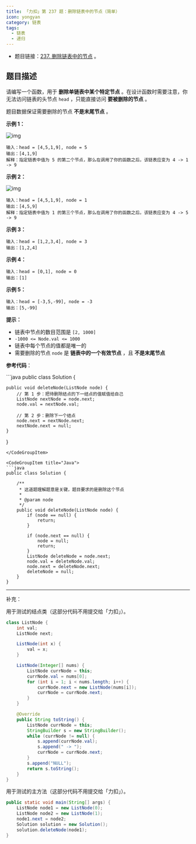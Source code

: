 ```yaml
---
title: 「力扣」第 237 题：删除链表中的节点（简单）
icon: yongyan
category: 链表
tags:
  - 链表
  - 递归
---
```


+ 题目链接：[237. 删除链表中的节点](https://leetcode-cn.com/problems/delete-node-in-a-linked-list/description/) 。

## 题目描述

请编写一个函数，用于 **删除单链表中某个特定节点** 。在设计函数时需要注意，你无法访问链表的头节点 `head` ，只能直接访问 **要被删除的节点** 。

题目数据保证需要删除的节点 **不是末尾节点** 。



**示例 1：**

![img](https://assets.leetcode.com/uploads/2020/09/01/node1.jpg)

```
输入：head = [4,5,1,9], node = 5
输出：[4,1,9]
解释：指定链表中值为 5 的第二个节点，那么在调用了你的函数之后，该链表应变为 4 -> 1 -> 9
```

**示例 2：**

![img](https://assets.leetcode.com/uploads/2020/09/01/node2.jpg)

```
输入：head = [4,5,1,9], node = 1
输出：[4,5,9]
解释：指定链表中值为 1 的第三个节点，那么在调用了你的函数之后，该链表应变为 4 -> 5 -> 9
```

**示例 3：**

```
输入：head = [1,2,3,4], node = 3
输出：[1,2,4]
```

**示例 4：**

```
输入：head = [0,1], node = 0
输出：[1]
```

**示例 5：**

```
输入：head = [-3,5,-99], node = -3
输出：[5,-99]
```

 

**提示：**

- 链表中节点的数目范围是 `[2, 1000]`
- `-1000 <= Node.val <= 1000`
- 链表中每个节点的值都是唯一的
- 需要删除的节点 `node` 是 **链表中的一个有效节点** ，且 **不是末尾节点**

**参考代码**：

<CodeGroup>
<CodeGroupItem title="Java">
```java
public class Solution {

    public void deleteNode(ListNode node) {
        // 第 1 步：把待删除结点的下一结点的值赋值给自己
        ListNode nextNode = node.next;
        node.val = nextNode.val;

        // 第 2 步：删除下一个结点
        node.next = nextNode.next;
        nextNode.next = null;
    }
}
```
</CodeGroupItem>

<CodeGroupItem title="Java">
```java
public class Solution {

    /**
     * 这道题理解题意是关键，题目要求的是删除这个节点
     *
     * @param node
     */
    public void deleteNode(ListNode node) {
        if (node == null) {
            return;
        }

        if (node.next == null) {
            node = null;
            return;
        }
        ListNode deleteNode = node.next;
        node.val = deleteNode.val;
        node.next = deleteNode.next;
        deleteNode = null;
    }
}
```

</CodeGroupItem>
</CodeGroup>







---

补充：

用于测试的结点类（这部分代码不用提交给「力扣」）。

```java
class ListNode {
    int val;
    ListNode next;

    ListNode(int x) {
        val = x;
    }

    ListNode(Integer[] nums) {
        ListNode currNode = this;
        currNode.val = nums[0];
        for (int i = 1; i < nums.length; i++) {
            currNode.next = new ListNode(nums[i]);
            currNode = currNode.next;
        }
    }

    @Override
    public String toString() {
        ListNode currNode = this;
        StringBuilder s = new StringBuilder();
        while (currNode != null) {
            s.append(currNode.val);
            s.append(" -> ");
            currNode = currNode.next;
        }
        s.append("NULL");
        return s.toString();
    }
}
```


用于测试的主方法（这部分代码不用提交给「力扣」）。

```java
public static void main(String[] args) {
    ListNode node1 = new ListNode(0);
    ListNode node2 = new ListNode(1);
    node1.next = node2;
    Solution solution = new Solution();
    solution.deleteNode(node1);
}
```

